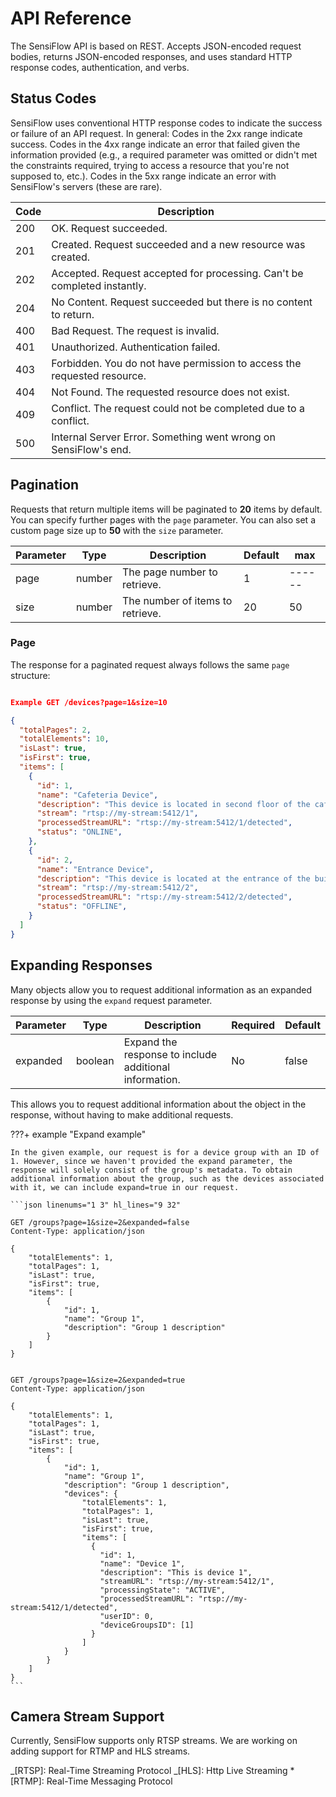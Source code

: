 # API Reference

The SensiFlow API is based on REST. Accepts JSON-encoded request bodies, returns JSON-encoded responses, and uses standard HTTP response codes, authentication, and verbs.

## Status Codes

SensiFlow uses conventional HTTP response codes to indicate the success or failure of an API request. In general: Codes in the 2xx range indicate success. Codes in the 4xx range indicate an error that failed given the information provided (e.g., a required parameter was omitted or didn't met the constraints required, trying to access a resource that you're not supposed to, etc.). Codes in the 5xx range indicate an error with SensiFlow's servers (these are rare).

| Code | Description                                                              |
| ---- | ------------------------------------------------------------------------ |
| 200  | OK. Request succeeded.                                                   |
| 201  | Created. Request succeeded and a new resource was created.               |
| 202  | Accepted. Request accepted for processing. Can't be completed instantly. |
| 204  | No Content. Request succeeded but there is no content to return.         |
| 400  | Bad Request. The request is invalid.                                     |
| 401  | Unauthorized. Authentication failed.                                     |
| 403  | Forbidden. You do not have permission to access the requested resource.  |
| 404  | Not Found. The requested resource does not exist.                        |
| 409  | Conflict. The request could not be completed due to a conflict.          |
| 500  | Internal Server Error. Something went wrong on SensiFlow's end.          |

## Pagination

Requests that return multiple items will be paginated to **20** items by default. You can specify further pages with the `page` parameter. You can also set a custom page size up to **50** with the `size` parameter.

| Parameter | Type   | Description                      | Default | max    |
| --------- | ------ | -------------------------------- | ------- | ------ |
| page      | number | The page number to retrieve.     | 1       | ------ |
| size      | number | The number of items to retrieve. | 20      | 50     |

### Page

The response for a paginated request always follows the same `page` structure:

```json

Example GET /devices?page=1&size=10

{
  "totalPages": 2,
  "totalElements": 10,
  "isLast": true,
  "isFirst": true,
  "items": [
    {
      "id": 1,
      "name": "Cafeteria Device",
      "description": "This device is located in second floor of the cafeteria",
      "stream": "rtsp://my-stream:5412/1",
      "processedStreamURL": "rtsp://my-stream:5412/1/detected",
      "status": "ONLINE",
    },
    {
      "id": 2,
      "name": "Entrance Device",
      "description": "This device is located at the entrance of the building",
      "stream": "rtsp://my-stream:5412/2",
      "processedStreamURL": "rtsp://my-stream:5412/2/detected",
      "status": "OFFLINE",
    }
  ]
}
```

## Expanding Responses

Many objects allow you to request additional information as an expanded response by using the `expand` request parameter.

| Parameter | Type    | Description                                            | Required | Default |
| --------- | ------- | ------------------------------------------------------ | -------- | ------- |
| expanded  | boolean | Expand the response to include additional information. | No       | false   |

This allows you to request additional information about the object in the response, without having to make additional requests.

???+ example "Expand example"

    In the given example, our request is for a device group with an ID of 1. However, since we haven't provided the expand parameter, the response will solely consist of the group's metadata. To obtain additional information about the group, such as the devices associated with it, we can include expand=true in our request.

    ```json linenums="1 3" hl_lines="9 32"

    GET /groups?page=1&size=2&expanded=false
    Content-Type: application/json

    {
        "totalElements": 1,
        "totalPages": 1,
        "isLast": true,
        "isFirst": true,
        "items": [
            {
                "id": 1,
                "name": "Group 1",
                "description": "Group 1 description"
            }
        ]
    }


    GET /groups?page=1&size=2&expanded=true
    Content-Type: application/json

    {
        "totalElements": 1,
        "totalPages": 1,
        "isLast": true,
        "isFirst": true,
        "items": [
            {
                "id": 1,
                "name": "Group 1",
                "description": "Group 1 description",
                "devices": {
                    "totalElements": 1,
                    "totalPages": 1,
                    "isLast": true,
                    "isFirst": true,
                    "items": [
                      {
                        "id": 1,
                        "name": "Device 1",
                        "description": "This is device 1",
                        "streamURL": "rtsp://my-stream:5412/1",
                        "processingState": "ACTIVE",
                        "processedStreamURL": "rtsp://my-stream:5412/1/detected",
                        "userID": 0,
                        "deviceGroupsID": [1]
                      }
                    ]
                }
            }
        ]
    }
    ```

## Camera Stream Support

Currently, SensiFlow supports only RTSP streams. We are working on adding support for RTMP and HLS streams.

_[RTSP]: Real-Time Streaming Protocol
_[HLS]: Http Live Streaming \*[RTMP]: Real-Time Messaging Protocol

